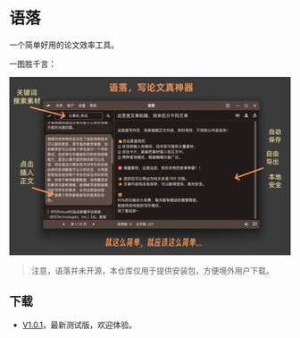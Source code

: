 # 语落 

一个简单好用的论文效率工具。

一图胜千言：

![demo](./img/tip_tt.png)


> 注意，语落并未开源，本仓库仅用于提供安装包，方便境外用户下载。

## 下载

- [V1.0.1](./语落安装包-V1.0.1.exe)，最新测试版，欢迎体验。